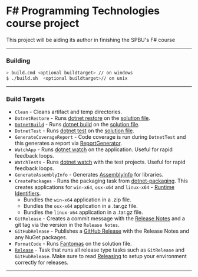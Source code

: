 # F# Programming Technologies course project

This project will be aiding its author in finishing the SPBU's F# course

---

[//]: # ()
[//]: # ()
[//]: # (GitHub Actions |)

[//]: # (:---: |)

[//]: # ([![GitHub Actions]&#40;https://github.com/artem-burashnikov/spbu-fsharp/workflows/Build%20main/badge.svg&#41;]&#40;https://github.com/artem-burashnikov/spbu-fsharp/actions?query=branch%3Amain&#41; |)

[//]: # ([![Build History]&#40;https://buildstats.info/github/chart/artem-burashnikov/spbu-fsharp&#41;]&#40;https://github.com/artem-burashnikov/spbu-fsharp/actions?query=branch%3Amain&#41; |)

[//]: # ()
[//]: # (## NuGet)

[//]: # ()
[//]: # (Package | Stable | Prerelease)

[//]: # (--- | --- | ---)

[//]: # (spbu-fsharp | [![NuGet Badge]&#40;https://buildstats.info/nuget/spbu-fsharp&#41;]&#40;https://www.nuget.org/packages/spbu-fsharp/&#41; | [![NuGet Badge]&#40;https://buildstats.info/nuget/spbu-fsharp?includePreReleases=true&#41;]&#40;https://www.nuget.org/packages/spbu-fsharp/&#41;)

[//]: # ()
[//]: # ()
[//]: # (---)


[//]: # (### Developing)

[//]: # ()
[//]: # ()
[//]: # (Make sure the following **requirements** are installed on your system:)

[//]: # ()
[//]: # ()
[//]: # (- [dotnet SDK]&#40;https://www.microsoft.com/net/download/core&#41; 3.0 or higher)

[//]: # ()
[//]: # (- [Mono]&#40;http://www.mono-project.com/&#41; if you're on Linux or macOS.)

[//]: # ()
[//]: # ()
[//]: # (or)

[//]: # ()
[//]: # ()
[//]: # (- [VSCode Dev Container]&#40;https://code.visualstudio.com/docs/remote/containers&#41;)


[//]: # ()
[//]: # (---)

[//]: # ()
[//]: # (### Environment Variables)

[//]: # ()
[//]: # (- `CONFIGURATION` will set the [configuration]&#40;https://docs.microsoft.com/en-us/dotnet/core/tools/dotnet-build?tabs=netcore2x#options&#41; of the dotnet commands.  If not set, it will default to Release.)

[//]: # (  - `CONFIGURATION=Debug ./build.sh` will result in `-c` additions to commands such as in `dotnet build -c Debug`)

[//]: # (- `GITHUB_TOKEN` will be used to upload release notes and NuGet packages to GitHub.)

[//]: # (  - Be sure to set this before releasing)

[//]: # (- `DISABLE_COVERAGE` Will disable running code coverage metrics.  AltCover can have [severe performance degradation]&#40;https://github.com/SteveGilham/altcover/issues/57&#41; so it's worth disabling when looking to do a quicker feedback loop.)

[//]: # (  - `DISABLE_COVERAGE=1 ./build.sh`)

[//]: # ()
[//]: # ()
[//]: # (---)


### Building


```sh
> build.cmd <optional buildtarget> // on windows
$ ./build.sh  <optional buildtarget>// on unix
```

---

### Build Targets


- `Clean` - Cleans artifact and temp directories.
- `DotnetRestore` - Runs [dotnet restore](https://docs.microsoft.com/en-us/dotnet/core/tools/dotnet-restore?tabs=netcore2x) on the [solution file](https://docs.microsoft.com/en-us/visualstudio/extensibility/internals/solution-dot-sln-file?view=vs-2019).
- [`DotnetBuild`](#Building) - Runs [dotnet build](https://docs.microsoft.com/en-us/dotnet/core/tools/dotnet-build?tabs=netcore2x) on the [solution file](https://docs.microsoft.com/en-us/visualstudio/extensibility/internals/solution-dot-sln-file?view=vs-2019).
- `DotnetTest` - Runs [dotnet test](https://docs.microsoft.com/en-us/dotnet/core/tools/dotnet-test?tabs=netcore21) on the [solution file](https://docs.microsoft.com/en-us/visualstudio/extensibility/internals/solution-dot-sln-file?view=vs-2019.).
- `GenerateCoverageReport` - Code coverage is run during `DotnetTest` and this generates a report via [ReportGenerator](https://github.com/danielpalme/ReportGenerator).
- `WatchApp` - Runs [dotnet watch](https://docs.microsoft.com/en-us/aspnet/core/tutorials/dotnet-watch?view=aspnetcore-3.0) on the application. Useful for rapid feedback loops.
- `WatchTests` - Runs [dotnet watch](https://docs.microsoft.com/en-us/aspnet/core/tutorials/dotnet-watch?view=aspnetcore-3.0) with the test projects. Useful for rapid feedback loops.
- `GenerateAssemblyInfo` - Generates [AssemblyInfo](https://docs.microsoft.com/en-us/dotnet/api/microsoft.visualbasic.applicationservices.assemblyinfo?view=netframework-4.8) for libraries.
- `CreatePackages` - Runs the packaging task from [dotnet-packaging](https://github.com/qmfrederik/dotnet-packaging). This creates applications for `win-x64`, `osx-x64` and `linux-x64` - [Runtime Identifiers](https://docs.microsoft.com/en-us/dotnet/core/rid-catalog).
    - Bundles the `win-x64` application in a .zip file.
    - Bundles the `osx-x64` application in a .tar.gz file.
    - Bundles the `linux-x64` application in a .tar.gz file.
- `GitRelease` - Creates a commit message with the [Release Notes](https://fake.build/apidocs/v5/fake-core-releasenotes.html) and a git tag via the version in the `Release Notes`.
- `GitHubRelease` - Publishes a [GitHub Release](https://help.github.com/en/articles/creating-releases) with the Release Notes and any NuGet packages.
- `FormatCode` - Runs [Fantomas](https://github.com/fsprojects/fantomas) on the solution file.
- [`Release`](#Releasing) - Task that runs all release type tasks such as `GitRelease` and `GitHubRelease`. Make sure to read [Releasing](#Releasing) to setup your environment correctly for releases.


---



[//]: # (### Releasing)

[//]: # ()
[//]: # (- [Start a git repo with a remote]&#40;https://help.github.com/articles/adding-an-existing-project-to-github-using-the-command-line/&#41;)

[//]: # ()
[//]: # (```sh)

[//]: # (git add .)

[//]: # (git commit -m "Scaffold")

[//]: # (git remote add origin https://github.com/user/MyCoolNewApp.git)

[//]: # (git push -u origin master)

[//]: # (```)

[//]: # ()
[//]: # (- [Create a GitHub OAuth Token]&#40;https://help.github.com/articles/creating-a-personal-access-token-for-the-command-line/&#41;)

[//]: # (  - You can then set the `GITHUB_TOKEN` to upload release notes and artifacts to github)

[//]: # (  - Otherwise it will fallback to username/password)

[//]: # ()
[//]: # (- Then update the `CHANGELOG.md` with an "Unreleased" section containing release notes for this version, in [KeepAChangelog]&#40;https://keepachangelog.com/en/1.1.0/&#41; format.)

[//]: # ()
[//]: # ()
[//]: # (NOTE: Its highly recommend to add a link to the Pull Request next to the release note that it affects. The reason for this is when the `RELEASE` target is run, it will add these new notes into the body of git commit. GitHub will notice the links and will update the Pull Request with what commit referenced it saying ["added a commit that referenced this pull request"]&#40;https://github.com/TheAngryByrd/MiniScaffold/pull/179#ref-commit-837ad59&#41;. Since the build script automates the commit message, it will say "Bump Version to x.y.z". The benefit of this is when users goto a Pull Request, it will be clear when and which version those code changes released. Also when reading the `CHANGELOG`, if someone is curious about how or why those changes were made, they can easily discover the work and discussions.)

[//]: # ()
[//]: # ()
[//]: # ()
[//]: # (Here's an example of adding an "Unreleased" section to a `CHANGELOG.md` with a `0.1.0` section already released.)

[//]: # ()
[//]: # (```markdown)

[//]: # (## [Unreleased])

[//]: # ()
[//]: # (### Added)

[//]: # (- Does cool stuff!)

[//]: # ()
[//]: # (### Fixed)

[//]: # (- Fixes that silly oversight)

[//]: # ()
[//]: # (## [0.1.0] - 2017-03-17)

[//]: # (First release)

[//]: # ()
[//]: # (### Added)

[//]: # (- This release already has lots of features)

[//]: # ()
[//]: # ([Unreleased]: https://github.com/user/MyCoolNewApp.git/compare/v0.1.0...HEAD)

[//]: # ([0.1.0]: https://github.com/user/MyCoolNewApp.git/releases/tag/v0.1.0)

[//]: # (```)

[//]: # ()
[//]: # (- You can then use the `Release` target, specifying the version number either in the `RELEASE_VERSION` environment)

[//]: # (  variable, or else as a parameter after the target name.  This will:)

[//]: # (  - update `CHANGELOG.md`, moving changes from the `Unreleased` section into a new `0.2.0` section)

[//]: # (    - if there were any prerelease versions of 0.2.0 in the changelog, it will also collect their changes into the final 0.2.0 entry)

[//]: # (  - make a commit bumping the version:  `Bump version to 0.2.0` and adds the new changelog section to the commit's body)

[//]: # (  - push a git tag)

[//]: # (  - create a GitHub release for that git tag)

[//]: # ()
[//]: # ()
[//]: # (macOS/Linux Parameter:)

[//]: # ()
[//]: # (```sh)

[//]: # (./build.sh Release 0.2.0)

[//]: # (```)

[//]: # ()
[//]: # (macOS/Linux Environment Variable:)

[//]: # ()
[//]: # (```sh)

[//]: # (RELEASE_VERSION=0.2.0 ./build.sh Release)

[//]: # (```)
